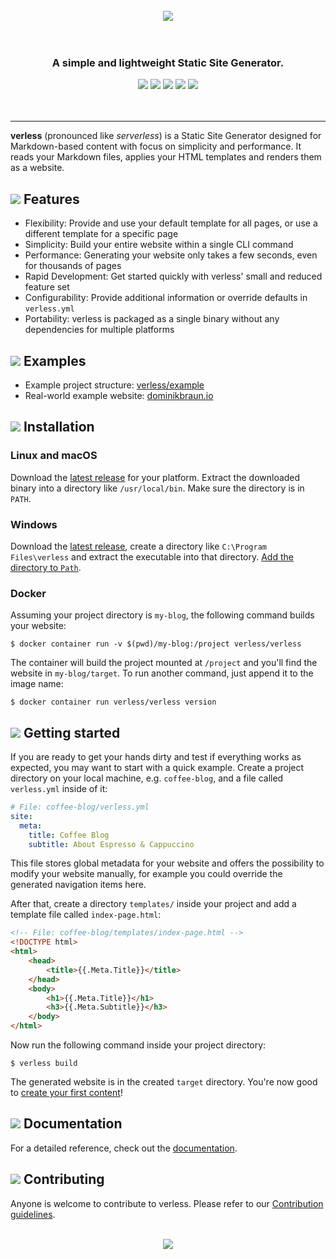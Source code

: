 <p align="center">
<br>
<br>
<br>
<img src="https://verless.dominikbraun.io/assets/img/logo-github.png">
<br>
<br>
<br>
</p>

<h3 align="center">A simple and lightweight Static Site Generator.</h3>

<p align="center">
<a href="https://circleci.com/gh/dominikbraun/cleanup"><img src="https://circleci.com/gh/dominikbraun/cleanup.svg?style=shield"></a>
<a href="https://goreportcard.com/report/github.com/dominikbraun/cleanup"><img src="https://goreportcard.com/badge/github.com/dominikbraun/cleanup"></a>
<a href="https://www.codefactor.io/repository/github/dominikbraun/cleanup"><img src="https://www.codefactor.io/repository/github/dominikbraun/cleanup/badge" /></a>
<a href="https://github.com/dominikbraun/cleanup/releases"><img src="https://img.shields.io/github/v/release/dominikbraun/cleanup?sort=semver"></a>
<a href="https://github.com/dominikbraun/cleanup/blob/master/LICENSE"><img src="https://img.shields.io/badge/license-Apache--2.0-brightgreen"></a>
<br>
<br>
<br>
</p>

---

**verless** (pronounced like _serverless_) is a Static Site Generator designed for Markdown-based content with focus on
simplicity and performance. It reads your Markdown files, applies your HTML templates and renders them as a website.

## <img src="https://verless.dominikbraun.io/assets/img/dot.png"> Features

* Flexibility: Provide and use your default template for all pages, or use a different template for a specific page
* Simplicity: Build your entire website within a single CLI command
* Performance: Generating your website only takes a few seconds, even for thousands of pages
* Rapid Development: Get started quickly with verless' small and reduced feature set
* Configurability: Provide additional information or override defaults in `verless.yml`
* Portability: verless is packaged as a single binary without any dependencies for multiple platforms

## <img src="https://verless.dominikbraun.io/assets/img/dot.png"> Examples

* Example project structure: [verless/example](https://github.com/verless/example)
* Real-world example website: [dominikbraun.io](https://dominikbraun.io)

## <img src="https://verless.dominikbraun.io/assets/img/dot.png"> Installation

### Linux and macOS

Download the [latest release](https://github.com/verless/verless/releases) for your platform. Extract the
downloaded binary into a directory like `/usr/local/bin`. Make sure the directory is in `PATH`.

### Windows

Download the [latest release](https://github.com/verless/verless/releases), create a directory like
`C:\Program Files\verless` and extract the executable into that directory.
[Add the directory to `Path`](https://www.computerhope.com/issues/ch000549.htm).

### Docker

Assuming your project directory is `my-blog`, the following command builds your website:

```shell script
$ docker container run -v $(pwd)/my-blog:/project verless/verless
```

The container will build the project mounted at `/project` and you'll find the website in `my-blog/target`. To run
another command, just append it to the image name:

```shell script
$ docker container run verless/verless version
```

## <img src="https://verless.dominikbraun.io/assets/img/dot.png"> Getting started

If you are ready to get your hands dirty and test if everything works as expected, you may want to start with a quick
example. Create a project directory on your local machine, e.g. `coffee-blog`, and a file called `verless.yml` inside of
it:

```yaml
# File: coffee-blog/verless.yml
site:
  meta:
    title: Coffee Blog
    subtitle: About Espresso & Cappuccino
```

This file stores global metadata for your website and offers the possibility to modify your website manually, for
example you could override the generated navigation items here.

After that, create a directory `templates/` inside your project and add a template file called `index-page.html`:

```html
<!-- File: coffee-blog/templates/index-page.html -->
<!DOCTYPE html>
<html>
    <head>
        <title>{{.Meta.Title}}</title>
    </head>
    <body>
        <h1>{{.Meta.Title}}</h1>
        <h3>{{.Meta.Subtitle}}</h3>
    </body>
</html>
```

Now run the following command inside your project directory:

```shell script
$ verless build
```

The generated website is in the created `target` directory. You're now good to
[create your first content](https://github.com/verless/verless/tree/master/docs)!

## <img src="https://verless.dominikbraun.io/assets/img/dot.png"> Documentation

For a detailed reference, check out the [documentation](https://github.com/verless/verless/tree/master/docs).

## <img src="https://verless.dominikbraun.io/assets/img/dot.png"> Contributing

Anyone is welcome to contribute to verless. Please refer to our
[Contribution guidelines](https://github.com/verless/verless/blob/master/.github/CONTRIBUTING.md).

<p align="center">
<br>
<a href="https://github.com/verless/verless"><img src="https://verless.dominikbraun.io/assets/img/icon-light.png"></a>
</p>
